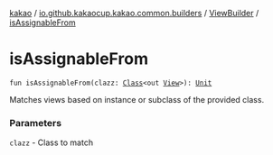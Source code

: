 [kakao](../../index.md) / [io.github.kakaocup.kakao.common.builders](../index.md) / [ViewBuilder](index.md) / [isAssignableFrom](./is-assignable-from.md)

# isAssignableFrom

`fun isAssignableFrom(clazz: `[`Class`](https://developer.android.com/reference/java/lang/Class.html)`<out `[`View`](https://developer.android.com/reference/android/view/View.html)`>): `[`Unit`](https://kotlinlang.org/api/latest/jvm/stdlib/kotlin/-unit/index.html)

Matches views based on instance or subclass of the provided class.

### Parameters

`clazz` - Class to match